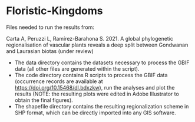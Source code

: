 # Floristic-Kingdoms
Files needed to run the results from:

Carta A, Peruzzi L, Ramírez-Barahona S. 2021. A global phylogenetic regionalisation of vascular plants reveals a deep split between Gondwanan and Laurasian biotas (under review)

- The data directory contains the datasets necessary to process the GBIF data (all other files are generated within the script).
- The code directory contains R scripts to process the GBIF data (occurrence records are available at https://doi.org/10.15468/dl.bdxzkw), run the analyses and plot the results (NOTE: the resulting plots were edited in Adobe Illustrator to obtain the final figures).
- The shapefile directory contains the resulting regionalization scheme in SHP format, which can be directly imported into any GIS software.
